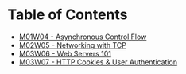 # Table of Contents

* [M01W04 - Asynchronous Control Flow](/m01w04-1)
* [M02W05 - Networking with TCP](/m02w05-1)
* [M03W06 - Web Servers 101](/m03w06-1)
* [M03W07 - HTTP Cookies & User Authentication](/m03w07-1)
